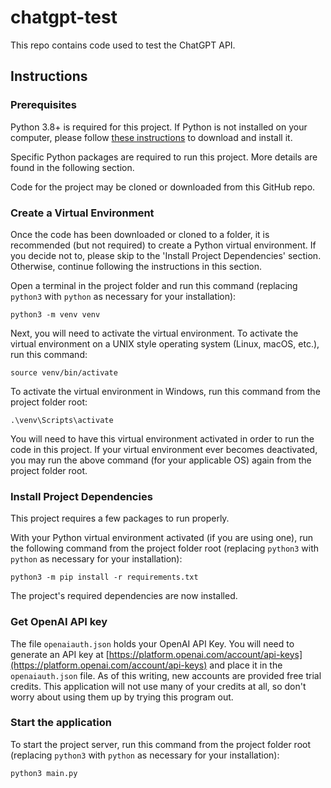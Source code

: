 # chatgpt-test
This repo contains code used to test the ChatGPT API. 

## Instructions

### Prerequisites

Python 3.8+ is required for this project. If Python is not installed on your computer, please follow 
[these instructions](https://wiki.python.org/moin/BeginnersGuide/Download) to download and install it. 

Specific Python packages are required to run this project. More details are found in the following section. 

Code for the project may be cloned or downloaded from this GitHub repo.

### Create a Virtual Environment

Once the code has been downloaded or cloned to a folder, it is recommended (but not required) to create a Python virtual environment. If you decide not to, please skip to the 'Install Project Dependencies' section. 
Otherwise, continue following the instructions in this section. 

Open a terminal in the project folder and run this command (replacing `python3` with `python` as necessary for your installation):

```
python3 -m venv venv
```

Next, you will need to activate the virtual environment. To activate the virtual environment on a UNIX style operating system (Linux, macOS, etc.), run this command:

```
source venv/bin/activate
```

To activate the virtual environment in Windows, run this command from the project folder root:

```
.\venv\Scripts\activate
```

You will need to have this virtual environment activated in order to run the code in this project. If your virtual environment ever becomes deactivated, you may run the above command (for your 
applicable OS) again from the project folder root. 

### Install Project Dependencies

This project requires a few packages to run properly.

With your Python virtual environment activated (if you are using one), run the following command from the project folder root (replacing `python3` with `python` as necessary for your installation):

```
python3 -m pip install -r requirements.txt
```

The project's required dependencies are now installed.

### Get OpenAI API key

The file `openaiauth.json` holds your OpenAI API Key. You will need to generate an API key at
[https://platform.openai.com/account/api-keys](https://platform.openai.com/account/api-keys) and
place it in the `openaiauth.json` file. As of this writing, new accounts are provided free trial
credits. This application will not use many of your credits at all, so don't worry about using them up
by trying this program out. 

### Start the application

To start the project server, run this command from the project folder root (replacing `python3` with `python` as necessary for your installation):

```
python3 main.py
```

